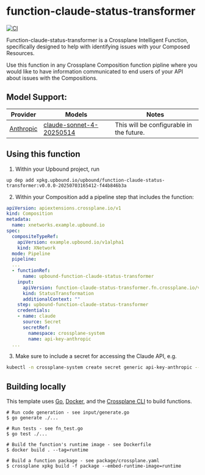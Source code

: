 # function-claude-status-transformer
[![CI](https://github.com/upbound/function-claude-status-transformer/actions/workflows/ci.yml/badge.svg)](https://github.com/upbound/function-claude-status-transformer/actions/workflows/ci.yml)

Function-claude-status-transformer is a Crossplane Intelligent Function,
specifically designed to help with identifying issues with your Composed
Resources.

Use this function in any Crossplane Composition function pipline where you
would like to have information communicated to end users of your API about
issues with the Compositions.

## Model Support:
|Provider|Models|Notes|
|---|---|---|
|[Anthropic]|[claude-sonnet-4-20250514]|This will be configurable in the future.|

## Using this function
1. Within your Upbound project, run
```
up dep add xpkg.upbound.io/upbound/function-claude-status-transformer:v0.0.0-20250703165412-f44b846b3a
```
2. Within your Composition add a pipeline step that includes the function:
```yaml
apiVersion: apiextensions.crossplane.io/v1
kind: Composition
metadata:
  name: xnetworks.example.upbound.io
spec:
  compositeTypeRef:
    apiVersion: example.upbound.io/v1alpha1
    kind: XNetwork
  mode: Pipeline
  pipeline:
  ...
  - functionRef:
      name: upbound-function-claude-status-transformer
    input:
      apiVersion: function-claude-status-transformer.fn.crossplane.io/v1beta1
      kind: StatusTransformation
      additionalContext: ""
    step: upbound-function-claude-status-transformer
    credentials:
    - name: claude
      source: Secret
      secretRef:
        namespace: crossplane-system
        name: api-key-anthropic
  ...
```
3. Make sure to include a secret for accessing the Claude API, e.g.
```bash
kubectl -n crossplane-system create secret generic api-key-anthropic --from-literal=ANTHROPIC_API_KEY="${ANTHROPIC_API_KEY}"
```

## Building locally

This template uses [Go][go], [Docker][docker], and the [Crossplane CLI][cli] to
build functions.

```shell
# Run code generation - see input/generate.go
$ go generate ./...

# Run tests - see fn_test.go
$ go test ./...

# Build the function's runtime image - see Dockerfile
$ docker build . --tag=runtime

# Build a function package - see package/crossplane.yaml
$ crossplane xpkg build -f package --embed-runtime-image=runtime
```

[functions]: https://docs.crossplane.io/latest/concepts/composition-functions
[go]: https://go.dev
[function guide]: https://docs.crossplane.io/knowledge-base/guides/write-a-composition-function-in-go
[package docs]: https://pkg.go.dev/github.com/crossplane/function-sdk-go
[docker]: https://www.docker.com
[cli]: https://docs.crossplane.io/latest/cli
[Anthropic]: https://docs.anthropic.com/en/docs/about-claude/models/overview
[claude-sonnet-4-20250514]: https://docs.anthropic.com/en/docs/about-claude/models/overview#model-comparison-table
